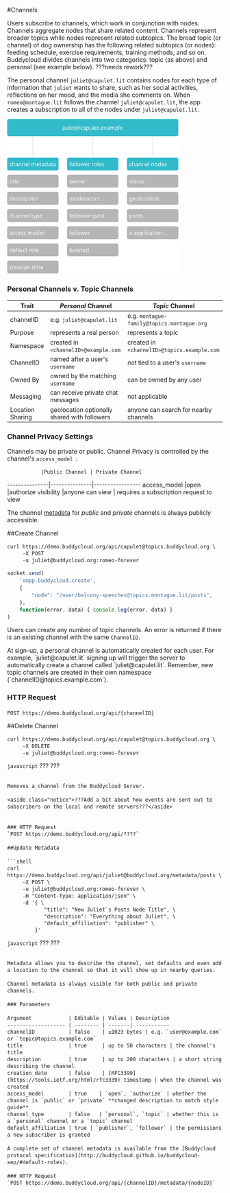 #Channels

Users subscribe to channels, which work in conjunction with nodes. Channels aggregate nodes that share related content. Channels represent broader topics while nodes represent related subtopics. The broad topic (or channel) of dog ownership has the following related subtopics (or nodes): feeding schedule, exercise requirements, training methods, and so on. Buddycloud divides channels into two categories: topic (as above) and personal (see example below).
???needs rework???


The personal channel `juliet@capulet.lit` contains nodes for each type of information that `juliet` wants to share, such as her social activities, reflections on her mood, and the media she comments on. When `romeo@montague.lit` follows the channel `juliet@capulet.lit`, the app creates a subscription to all of the nodes under `juliet@capulet.lit`. 

![Channels and Nodes](/theme/static/img/diagrams/channel%20hierachy.png "Channels and Nodes")

### Personal Channels v. Topic Channels


Trait       | _Personal_ Channel              | _Topic_ Channel
------------|---------------------------------|-----------------------
channelID   | e.g. `juliet@capulet.lit`       | e.g. `montague-family@topics.montague.org`
Purpose     | represents a real person        | represents a topic
Namespace   | created in `<channelID>@example.com` |created in `<channelID>@topics.example.com`
ChannelID   | named after a user's `username`| not tied to a user's `username`
Owned By    | owned by the matching `username`| can be owned by any user
Messaging   | can receive private chat messages| not applicable
Location Sharing| geolocation optionally shared with followers| anyone can search for nearby channels

### Channel Privacy Settings

Channels may be private or public. Channel Privacy is controlled by the channel's `access_model `:

               |Public Channel | Private Channel
---------------|---------------|-----------------
access_model   |open           |authorize
visibility     |anyone can view | requires a subscription request to view

The channel [metadata](#update-metadata) for _public_ and _private_ channels is always publicly accessible.

##Create Channel

```shell
curl https://demo.buddycloud.org/api/capulet@topics.buddycloud.org \
     -X POST
     -u juliet@buddycloud.org:romeo-forever
```

```javascript
socket.send(
    'xmpp.buddycloud.create',
    {
        "node": "/user/balcony-speeches@topics.montague.lit/posts",
    },
    function(error, data) { console.log(error, data) }
)
```

Users can create any number of topic channels. An error is returned if there is an existing channel with the same `ChannelID`.

<aside>At sign-up, a personal channel is automatically created for each user. For example, `juliet@capulet.lit` signing up will trigger the server to automatically create a channel called `juliet@capulet.lit`. Remember, new topic channels are created in their own namespace (`channelID@topics.example.com`).</aside>

### HTTP Request
`POST https://demo.buddycloud.org/api/{channelID}`


##Delete Channel

```shell
curl https://demo.buddycloud.org/api/capulet@topics.buddycloud.org \
     -X DELETE
     -u juliet@buddycloud.org:romeo-forever
```

```javascript```
???	
???
```

Removes a channel from the Buddycloud Server.

<aside class="notice">???Add a bit about how events are sent out to subscribers on the local and remote servers???</aside>


### HTTP Request
`POST https://demo.buddycloud.org/api/????`

##Update Metadata

```shell
curl https://demo.buddycloud.org/api/juliet@buddycloud.org/metadata/posts \
     -X POST \
     -u juliet@buddycloud.org:romeo-forever \
     -H "Content-Type: application/json" \
     -d '{ \
            "title": "New Juliet`s Posts Node Title", \
            "description": "Everything about Juliet", \
            "default_affiliation": "publisher" \
         }'
```

```javascript```
???
???
```

Metadata allows you to describe the channel, set defaults and even add a location to the channel so that it will show up in nearby queries.

Channel metadata is always visible for both public and private channels.

### Parameters

Argument            | Editable | Values | Description
------------------- | -------- | -------| -----------
channelID           | false    | ≤1023 bytes | e.g. `user@example.com` or `topic@topics.example.com`
title               | true     | up to 50 characters | the channel's title
description         | true     | up to 200 characters | a short string describing the channel 
creation_date       | false    | [RFC3399](https://tools.ietf.org/html/rfc3339) timestamp | when the channel was created
access_model        | true    | `open`, `authorize` | whether the channel is `public` or `private` **changed description to match style guide**
channel_type        | false   | `personal`, `topic` | whether this is a `personal` channel or a `topic` channel
default_affiliation | true | `publisher`, `follower` | the permissions a new subscriber is granted

A complete set of channel metadata is available from the [Buddycloud protocol specification](http://buddycloud.github.io/buddycloud-xep/#default-roles). 

### HTTP Request
`POST https://demo.buddycloud.org/api/{channelID}/metadata/{nodeID}`
